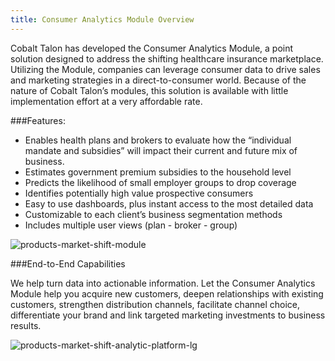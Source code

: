 ```yaml
---
title: Consumer Analytics Module Overview
---
```


Cobalt Talon has developed the Consumer Analytics Module, a point solution designed to address the shifting healthcare insurance marketplace. Utilizing the Module, companies can leverage consumer data to drive sales and marketing strategies in a direct-to-consumer world. Because of the nature of Cobalt Talon’s modules, this solution is available with little implementation effort at a very affordable rate. 

###Features:
* Enables health plans and brokers to evaluate how the “individual mandate and subsidies” will impact their current and future mix of business.
* Estimates government premium subsidies to the household level 
* Predicts the likelihood of small employer groups to drop coverage
* Identifies potentially high value prospective consumers 
* Easy to use dashboards, plus instant access to the most detailed data
* Customizable to each client’s business segmentation methods 
* Includes multiple user views (plan - broker - group)

![products-market-shift-module](/images/solutions/products-market-shift-module.jpg)


###End-to-End Capabilities

We help turn data into actionable information. Let the Consumer Analytics Module help you acquire new customers, deepen relationships with existing customers, strengthen distribution channels, facilitate channel choice, differentiate your brand and link targeted marketing investments to business results.

![products-market-shift-analytic-platform-lg](/images/solutions/products-market-shift-analytic-platform-lg.jpg)
